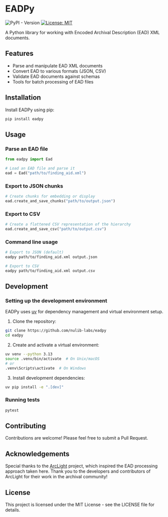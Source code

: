 # EADPy

![PyPI - Version](https://img.shields.io/pypi/v/eadpy)
[![License: MIT](https://img.shields.io/badge/License-MIT-yellow.svg)](https://opensource.org/licenses/MIT)

A Python library for working with Encoded Archival Description (EAD) XML documents.

## Features

- Parse and manipulate EAD XML documents
- Convert EAD to various formats (JSON, CSV)
- Validate EAD documents against schemas
- Tools for batch processing of EAD files

## Installation

Install EADPy using pip:

```bash
pip install eadpy
```

## Usage

### Parse an EAD file

```python
from eadpy import Ead

# Load an EAD file and parse it
ead = Ead("path/to/finding_aid.xml")
```

### Export to JSON chunks

```python
# Create chunks for embedding or display
ead.create_and_save_chunks("path/to/output.json")
```

### Export to CSV

```python
# Create a flattened CSV representation of the hierarchy
ead.create_and_save_csv("path/to/output.csv")
```

### Command line usage

```bash
# Export to JSON (default)
eadpy path/to/finding_aid.xml output.json

# Export to CSV
eadpy path/to/finding_aid.xml output.csv
```

## Development

### Setting up the development environment

EADPy uses [uv](https://github.com/astral-sh/uv) for dependency management and virtual environment setup.

1. Clone the repository:

```bash
git clone https://github.com/nulib-labs/eadpy
cd eadpy
```

2. Create and activate a virtual environment:

```bash
uv venv --python 3.13
source .venv/bin/activate  # On Unix/macOS
# or
.venv\Scripts\activate  # On Windows
```

3. Install development dependencies:

```bash
uv pip install -e ".[dev]"
```

### Running tests

```bash
pytest
```


## Contributing

Contributions are welcome! Please feel free to submit a Pull Request.

## Acknowledgements

Special thanks to the [ArcLight](https://github.com/projectblacklight/arclight) project, which inspired the EAD processing approach taken here. Thank you to the developers and contributors of ArcLight for their work in the archival community!

## License

This project is licensed under the MIT License - see the LICENSE file for details.
